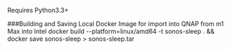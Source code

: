 Requires Python3.3+

###Building and Saving Local Docker Image for import into QNAP from m1 Max into Intel
docker build --platform=linux/amd64 -t sonos-sleep . && docker save sonos-sleep > sonos-sleep.tar
